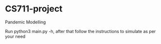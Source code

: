 # CS711-project

Pandemic Modelling 

Run python3 main.py -h, after that follow the instructions to simulate as per your need
